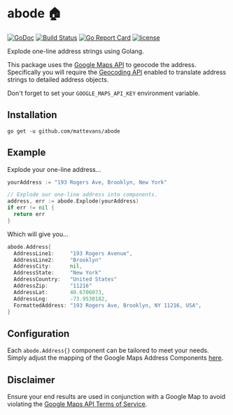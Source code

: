# abode 🏠 

[![GoDoc](https://godoc.org/github.com/mattevans/abode?status.svg)](https://godoc.org/github.com/mattevans/abode)
[![Build Status](https://travis-ci.org/mattevans/abode.svg?branch=master)](https://travis-ci.org/mattevans/abode)
[![Go Report Card](https://goreportcard.com/badge/github.com/mattevans/abode)](https://goreportcard.com/report/github.com/mattevans/abode)
[![license](https://img.shields.io/github/license/mashape/apistatus.svg)](https://github.com/mattevans/abode/blob/master/LICENSE)

Explode one-line address strings using Golang. 

This package uses the [Google Maps API](https://console.developers.google.com/apis/credentials) to geocode the address.
Specifically you will require the [Geocoding API](https://console.developers.google.com/apis/library/geocoding-backend.googleapis.com)
enabled to translate address strings to detailed address objects.

Don't forget to set your `GOOGLE_MAPS_API_KEY` environment variable.

Installation
-----------------

`go get -u github.com/mattevans/abode`

Example
-------------

Explode your one-line address...

```go
yourAddress := "193 Rogers Ave, Brooklyn, New York"

// Explode our one-line address into components.
address, err := abode.Explode(yourAddress)
if err != nil {
  return err
}
```

Which will give you...

```go
abode.Address{
  AddressLine1:     "193 Rogers Avenue",
  AddressLine2:     "Brooklyn"
  AddressCity:      nil,
  AddressState:     "New York"
  AddressCountry:   "United States"
  AddressZip:       "11216"
  AddressLat:       40.6706073,
  AddressLng:       -73.9530182,
  FormattedAddress: "193 Rogers Ave, Brooklyn, NY 11216, USA",
}
```

Configuration
-------------

Each `abode.Address{}` component can be tailored to meet your needs. Simply adjust the mapping of the Google Maps Address Components [here](https://github.com/mattevans/abode/blob/master/component.go#L31).


Disclaimer
-------------

Ensure your end results are used in conjunction with a Google Map to avoid violating the [Google Maps API Terms of Service](https://developers.google.com/maps/documentation/geocoding/policies).
